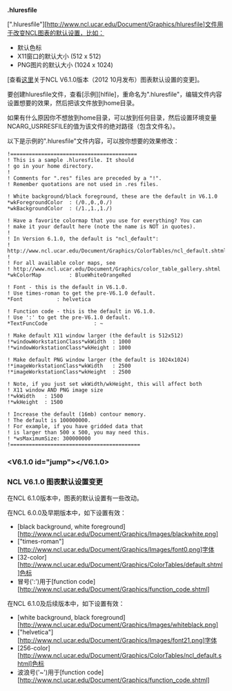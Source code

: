 **.hluresfile**

[".hluresfile"][http://www.ncl.ucar.edu/Document/Graphics/hluresfile]文件用于改变NCL图表的默认设置，比如：

* 默认色标
* X11窗口的默认大小 (512 x 512)
* PNG图片的默认大小 (1024 x 1024)

[查看[这里](#jump)关于NCL V6.1.0版本（2012 10月发布）图表默认设置的变更]。

要创建hluresfile文件，查看[示例][hlfile]，重命名为".hluresfile"，编辑文件内容设置想要的效果，然后把该文件放到home目录。

如果有什么原因你不想放到home目录，可以放到任何目录，然后设置环境变量NCARG_USRRESFILE的值为该文件的绝对路径（包含文件名）。

以下是示例的".hluresfile"文件内容，可以按你想要的效果修改：

```
!=========================================
! This is a sample .hluresfile. It should
! go in your home directory.
!
! Comments for ".res" files are preceded by a "!".
! Remember quotations are not used in .res files.

! White background/black foreground, these are the default in V6.1.0
*wkForegroundColor  : (/0.,0.,0./)
*wkBackgroundColor  : (/1.,1.,1./)

! Have a favorite colormap that you use for everything? You can
! make it your default here (note the name is NOT in quotes).
!
! In Version 6.1.0, the default is "ncl_default":
! http://www.ncl.ucar.edu/Document/Graphics/ColorTables/ncl_default.shtml
!
! For all available color maps, see 
! http://www.ncl.ucar.edu/Document/Graphics/color_table_gallery.shtml
*wkColorMap         : BlueWhiteOrangeRed

! Font - this is the default in V6.1.0. 
! Use times-roman to get the pre-V6.1.0 default.
*Font           : helvetica 

! Function code - this is the default in V6.1.0. 
! Use ':' to get the pre-V6.1.0 default.
*TextFuncCode               : ~     
 
! Make default X11 window larger (the default is 512x512)
!*windowWorkstationClass*wkWidth  : 1000
!*windowWorkstationClass*wkHeight : 1000

! Make default PNG window larger (the default is 1024x1024)
!*imageWorkstationClass*wkWidth   : 2500
!*imageWorkstationClass*wkHeight  : 2500

! Note, if you just set wkWidth/wkHeight, this will affect both
! X11 window AND PNG image size
!*wkWidth   : 1500
!*wkHeight  : 1500

! Increase the default (16mb) contour memory.
! The default is 100000000.
! For example, if you have gridded data that
! is larger than 500 x 500, you may need this.
! *wsMaximumSize: 300000000
!==========================================
```

### <V6.1.0 id="jump"></V6.1.0>

### **NCL V6.1.0 图表默认设置变更**

在NCL 6.1.0版本中，图表的默认设置有一些改动。

在NCL 6.0.0及早期版本中，如下设置有效：

* [black background, white foreground][http://www.ncl.ucar.edu/Document/Graphics/Images/blackwhite.png]
* ["times-roman"][http://www.ncl.ucar.edu/Document/Graphics/Images/font0.png]字体
* [32-color][http://www.ncl.ucar.edu/Document/Graphics/ColorTables/default.shtml]色标
* 冒号(':')用于[function code][http://www.ncl.ucar.edu/Document/Graphics/function_code.shtml]

在NCL 6.1.0及后续版本中，如下设置有效：

* [white background, black foreground][http://www.ncl.ucar.edu/Document/Graphics/Images/whiteblack.png]
* ["helvetica"][http://www.ncl.ucar.edu/Document/Graphics/Images/font21.png]字体
* [256-color][http://www.ncl.ucar.edu/Document/Graphics/ColorTables/ncl_default.shtml]色标
* 波浪号('~')用于[function code][http://www.ncl.ucar.edu/Document/Graphics/function_code.shtml]
